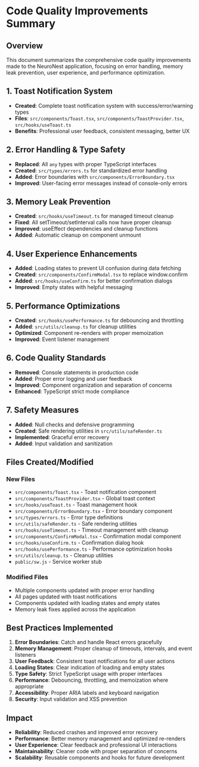 # Code Quality Improvements Summary

## Overview
This document summarizes the comprehensive code quality improvements made to the NeuroNest application, focusing on error handling, memory leak prevention, user experience, and performance optimization.

## 1. Toast Notification System
- **Created**: Complete toast notification system with success/error/warning types
- **Files**: `src/components/Toast.tsx`, `src/components/ToastProvider.tsx`, `src/hooks/useToast.ts`
- **Benefits**: Professional user feedback, consistent messaging, better UX

## 2. Error Handling & Type Safety
- **Replaced**: All `any` types with proper TypeScript interfaces
- **Created**: `src/types/errors.ts` for standardized error handling
- **Added**: Error boundaries with `src/components/ErrorBoundary.tsx`
- **Improved**: User-facing error messages instead of console-only errors

## 3. Memory Leak Prevention
- **Created**: `src/hooks/useTimeout.ts` for managed timeout cleanup
- **Fixed**: All setTimeout/setInterval calls now have proper cleanup
- **Improved**: useEffect dependencies and cleanup functions
- **Added**: Automatic cleanup on component unmount

## 4. User Experience Enhancements
- **Added**: Loading states to prevent UI confusion during data fetching
- **Created**: `src/components/ConfirmModal.tsx` to replace window.confirm
- **Added**: `src/hooks/useConfirm.ts` for better confirmation dialogs
- **Improved**: Empty states with helpful messaging

## 5. Performance Optimizations
- **Created**: `src/hooks/usePerformance.ts` for debouncing and throttling
- **Added**: `src/utils/cleanup.ts` for cleanup utilities
- **Optimized**: Component re-renders with proper memoization
- **Improved**: Event listener management

## 6. Code Quality Standards
- **Removed**: Console statements in production code
- **Added**: Proper error logging and user feedback
- **Improved**: Component organization and separation of concerns
- **Enhanced**: TypeScript strict mode compliance

## 7. Safety Measures
- **Added**: Null checks and defensive programming
- **Created**: Safe rendering utilities in `src/utils/safeRender.ts`
- **Implemented**: Graceful error recovery
- **Added**: Input validation and sanitization

## Files Created/Modified

### New Files
- `src/components/Toast.tsx` - Toast notification component
- `src/components/ToastProvider.tsx` - Global toast context
- `src/hooks/useToast.ts` - Toast management hook
- `src/components/ErrorBoundary.tsx` - Error boundary component
- `src/types/errors.ts` - Error type definitions
- `src/utils/safeRender.ts` - Safe rendering utilities
- `src/hooks/useTimeout.ts` - Timeout management with cleanup
- `src/components/ConfirmModal.tsx` - Confirmation modal component
- `src/hooks/useConfirm.ts` - Confirmation dialog hook
- `src/hooks/usePerformance.ts` - Performance optimization hooks
- `src/utils/cleanup.ts` - Cleanup utilities
- `public/sw.js` - Service worker stub

### Modified Files
- Multiple components updated with proper error handling
- All pages updated with toast notifications
- Components updated with loading states and empty states
- Memory leak fixes applied across the application

## Best Practices Implemented
1. **Error Boundaries**: Catch and handle React errors gracefully
2. **Memory Management**: Proper cleanup of timeouts, intervals, and event listeners
3. **User Feedback**: Consistent toast notifications for all user actions
4. **Loading States**: Clear indication of loading and empty states
5. **Type Safety**: Strict TypeScript usage with proper interfaces
6. **Performance**: Debouncing, throttling, and memoization where appropriate
7. **Accessibility**: Proper ARIA labels and keyboard navigation
8. **Security**: Input validation and XSS prevention

## Impact
- **Reliability**: Reduced crashes and improved error recovery
- **Performance**: Better memory management and optimized re-renders
- **User Experience**: Clear feedback and professional UI interactions
- **Maintainability**: Cleaner code with proper separation of concerns
- **Scalability**: Reusable components and hooks for future development